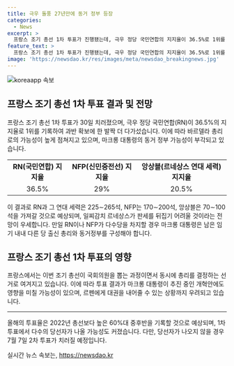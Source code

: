 ```yaml
---
title: 극우 돌풍 27년만에 동거 정부 등장
categories:
  - News
excerpt: >
  프랑스 조기 총선 1차 투표가 진행됐는데, 극우 정당 국민연합의 지지율이 36.5%로 1위를 기록했다. 프랑스 대통령의 선택이 르펜에게 차기 대권을 내어줄 수 있다는 우려도 나오고 있으며, 이번 선거는 국회의원을 뽑는 과정이지만 실질적으로는 총리를 결정하게 될 것으로 보인다. 르펜이 총리가 되기 위해서는 289석을 확보해야 하며, 이로 인해 추진 중인 개혁안이 무산되거나 방향 수정될 가능성도 제기되고 있다. 또한 올해 투표율은 2022년 총선보다 높은 60%대 중후반을 기록할 것으로 예상되며, 2차 투표가 치러질 가능성도 있다.
feature_text: >
  프랑스 조기 총선 1차 투표가 진행됐는데, 극우 정당 국민연합의 지지율이 36.5%로 1위를 기록했다. 프랑스 대통령의 선택이 르펜에게 차기 대권을 내어줄 수 있다는 우려도 나오고 있으며, 이번 선거는 국회의원을 뽑는 과정이지만 실질적으로는 총리를 결정하게 될 것으로 보인다. 르펜이 총리가 되기 위해서는 289석을 확보해야 하며, 이로 인해 추진 중인 개혁안이 무산되거나 방향 수정될 가능성도 제기되고 있다. 또한 올해 투표율은 2022년 총선보다 높은 60%대 중후반을 기록할 것으로 예상되며, 2차 투표가 치러질 가능성도 있다.
image: 'https://newsdao.kr/res/images/meta/newsdao_breakingnews.jpg'
---
```


<p><img src="https://newsdao.kr/res/images/meta/newsdao_breakingnews.jpg" alt="koreaapp 속보" /></p>

<h2 data-ke-size="size26">프랑스 조기 총선 1차 투표 결과 및 전망</h2>

<p data-ke-size="size16">프랑스 조기 총선 1차 투표가 30일 치러졌으며, 극우 정당 국민연합(RN)이 36.5%의 지지율로 1위를 기록하여 과반 확보에 한 발짝 더 다가섰습니다. 이에 따라 바르델라 총리로의 가능성이 높게 점쳐지고 있으며, 마크롱 대통령의 동거 정부 가능성이 부각되고 있습니다.</p>

<table>
  <tr>
    <td style="text-align: center; height: 17px;"><b>RN(국민연합) 지지율</b></td>
    <td style="text-align: center; height: 17px;"><b>NFP(신민중전선) 지지율</b></td>
    <td style="text-align: center; height: 17px;"><b>앙상블(르네상스 연대 세력) 지지율</b></td>
  </tr>
  <tr>
    <td style="text-align: center; height: 17px;">36.5%</td>
    <td style="text-align: center; height: 17px;">29%</td>
    <td style="text-align: center; height: 17px;">20.5%</td>
  </tr>
</table>

<p data-ke-size="size16">이 결과로 RN과 그 연대 세력은 225∼265석, NFP는 170∼200석, 앙상블은 70∼100석을 가져갈 것으로 예상되며, 일찌감치 르네상스가 판세를 뒤집기 어려울 것이라는 전망이 우세합니다. 만일 RN이나 NFP가 다수당을 차지할 경우 마크롱 대통령은 남은 임기 내내 다른 당 출신 총리와 동거정부를 구성해야 합니다.</p>

<h2 data-ke-size="size26">프랑스 조기 총선 1차 투표의 영향</h2>

<p data-ke-size="size16">프랑스에서는 이번 조기 총선이 국회의원을 뽑는 과정이면서 동시에 총리를 결정하는 선거로 여겨지고 있습니다. 이에 따라 투표 결과가 마크롱 대통령이 추진 중인 개혁안에도 영향을 미칠 가능성이 있으며, 르펜에게 대권을 내어줄 수 있는 상황까지 우려되고 있습니다.</p>

<hr>

<p data-ke-size="size16">올해의 투표율은 2022년 총선보다 높은 60%대 중후반을 기록할 것으로 예상되며, 1차 투표에서 다수의 당선자가 나올 가능성도 커졌습니다. 다만, 당선자가 나오지 않을 경우 7월 7일 2차 투표가 치러질 예정입니다.</p>
실시간 뉴스 속보는, <a href="https://newsdao.kr" rel="dofollow">https://newsdao.kr</a>


